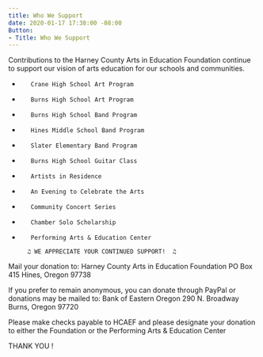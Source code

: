 ```yaml
---
title: Who We Support
date: 2020-01-17 17:38:00 -08:00
Button:
- Title: Who We Support
---
```


Contributions to the Harney County Arts in Education Foundation continue to support our vision of arts education for our schools and communities.
 
 -        Crane High School Art Program
 -        Burns High School Art Program
 -        Burns High School Band Program
 -        Hines Middle School Band Program
 -        Slater Elementary Band Program
 -        Burns High School Guitar Class 
 -        Artists in Residence
 -        An Evening to Celebrate the Arts
 -        Community Concert Series
 -        Chamber Solo Scholarship
 -        Performing Arts & Education Center 
          
         ♫ WE APPRECIATE YOUR CONTINUED SUPPORT!  ♫

Mail your donation to:   Harney County Arts in Education Foundation
                                                  PO Box 415
                                                Hines, Oregon 97738
 
If you prefer to remain anonymous, you can donate through PayPal or donations may be mailed to:
                                                Bank of Eastern Oregon
                                                290 N. Broadway
                                                Burns, Oregon  97720
 
Please make checks payable to HCAEF and please designate your donation to either the Foundation or the Performing Arts & Education Center
                                                
THANK YOU !